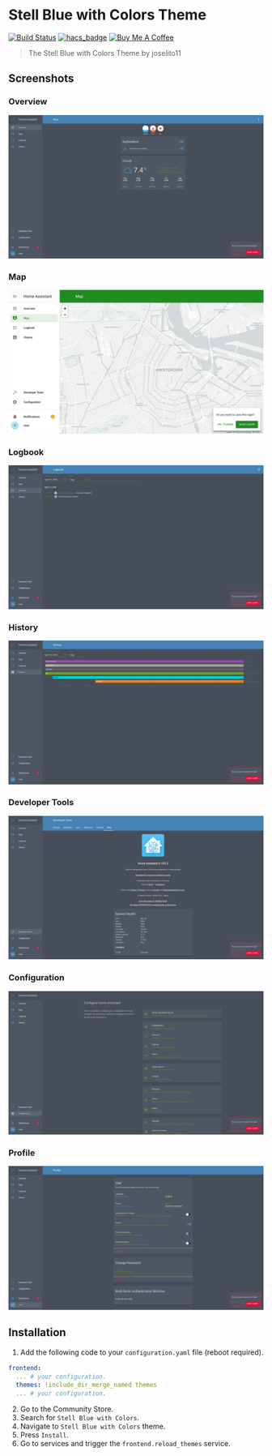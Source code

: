 # Stell Blue with Colors Theme

[![Build Status](https://www.travis-ci.org/home-assistant-community-themes/stell-blue-with-colors.svg?branch=master)](https://www.travis-ci.org/home-assistant-community-themes/stell-blue-with-colors)
[![hacs_badge](https://img.shields.io/badge/HACS-Default-orange.svg)](https://github.com/custom-components/hacs)
<a href="https://www.buymeacoffee.com/maartenpaauw" target="_blank"><img src="https://www.buymeacoffee.com/assets/img/custom_images/orange_img.png" alt="Buy Me A Coffee" style="height: auto !important;width: auto !important;" ></a>

> The Stell Blue with Colors Theme by joselito11

## Screenshots

### Overview

![Theme - Overview](https://raw.githubusercontent.com/home-assistant-community-themes/stell-blue-with-colors/master/docs/theme-overview.png)

### Map

![Theme - Map](https://raw.githubusercontent.com/home-assistant-community-themes/stell-blue-with-colors/master/docs/theme-map.png)

### Logbook

![Theme - Logbook](https://raw.githubusercontent.com/home-assistant-community-themes/stell-blue-with-colors/master/docs/theme-logbook.png)

### History

![Theme - History](https://raw.githubusercontent.com/home-assistant-community-themes/stell-blue-with-colors/master/docs/theme-history.png)

### Developer Tools

![Theme - Developer Tools](https://raw.githubusercontent.com/home-assistant-community-themes/stell-blue-with-colors/master/docs/theme-developer-tools.png)

### Configuration

![Theme - Configuration](https://raw.githubusercontent.com/home-assistant-community-themes/stell-blue-with-colors/master/docs/theme-configuration.png)

### Profile

![Theme - Profile](https://raw.githubusercontent.com/home-assistant-community-themes/stell-blue-with-colors/master/docs/theme-profile.png)

## Installation

1. Add the following code to your `configuration.yaml` file (reboot required).

```yaml
frontend:
  ... # your configuration.
  themes: !include_dir_merge_named themes
  ... # your configuration.
```

2. Go to the Community Store.
3. Search for `Stell Blue with Colors`.
4. Navigate to `Stell Blue with Colors` theme.
5. Press `Install`.
6. Go to services and trigger the `frontend.reload_themes` service.
